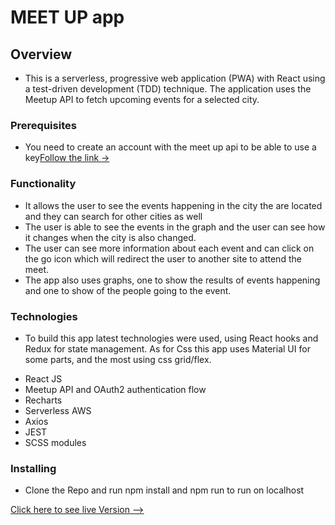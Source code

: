 # MEET UP app

## Overview
* This is a  serverless, progressive web application (PWA) with React using a test-driven
development (TDD) technique. The application uses the Meetup API to fetch upcoming events
for a selected city.


### Prerequisites
* You need to create an account with the meet up api to be able to use a key[Follow the link -> ](meetup.com)

### Functionality

* It allows the user to see the events happening in the city the are located and they can search for other cities as well
* The user is able to see the events in the graph and the user can see how it changes when the city is also changed.
* The user can see more information about each event and can click on the go icon which will redirect the user to another site to attend the meet.
* The app also uses graphs, one to show the results of events happening and one to show of the people going to the event. 


<!-- ### Images -->
<!-- ![Image](src/images/darkmode.png) -->
<!-- ![Image](src/images/lightmode.png ) -->
<!-- ![Image](src/images/infolight.png ) -->
<!-- ![Image](src/images/infodark.png ) -->

### Technologies
* To build this app latest technologies were used, using React hooks and Redux for state management. As for Css this app uses Material UI for some parts, and the most using css grid/flex. 

- React JS
- Meetup API and OAuth2 authentication flow
- Recharts
- Serverless AWS
- Axios
- JEST 
- SCSS modules


### Installing 
* Clone the Repo and run npm install and npm run to run on localhost

[Click here to see live Version --> ](http://enyelsequeira.github.io/meetup)
